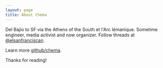```yaml
---
layout: page
title: About Chema
---
```

Del Bajío to SF via the Athens of the South et l'Arc lémanique. Sometime engineer, media activist and now organizer. Follow threads at [@elsanfranciscan](https://twitter.com/elsanfranciscan). 

Learn more [github/chema](https://github.com/chema).

Thanks for reading!
